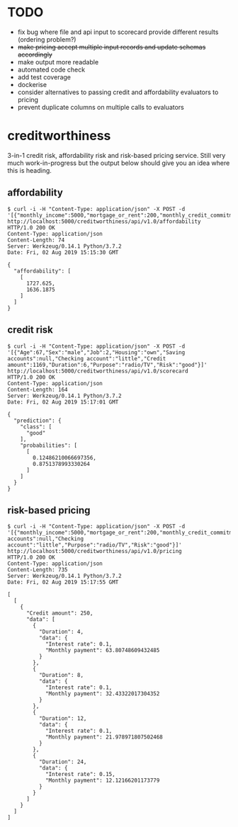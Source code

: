 # TODO

* fix bug where file and api input to scorecard provide different results (ordering problem?)
* ~~make pricing accept multiple input records and update schemas accordingly~~
* make output more readable
* automated code check
* add test coverage
* dockerise
* consider alternatives to passing credit and affordability evaluators to pricing
* prevent duplicate columns on multiple calls to evaluators

# creditworthiness

3-in-1 credit risk, affordability risk and risk-based pricing service. Still very much work-in-progress but the output below should give you an idea where this is heading. 

## affordability

```shell
$ curl -i -H "Content-Type: application/json" -X POST -d '[{"monthly_income":5000,"mortgage_or_rent":200,"monthly_credit_commitments":0,"employment_status":"full_time","no_of_adults":1,"no_of_dependants":0}]' http://localhost:5000/creditworthiness/api/v1.0/affordability
HTTP/1.0 200 OK
Content-Type: application/json
Content-Length: 74
Server: Werkzeug/0.14.1 Python/3.7.2
Date: Fri, 02 Aug 2019 15:15:30 GMT

{
  "affordability": [
    [
      1727.625, 
      1636.1875
    ]
  ]
}
```

## credit risk

```shell
$ curl -i -H "Content-Type: application/json" -X POST -d '[{"Age":67,"Sex":"male","Job":2,"Housing":"own","Saving accounts":null,"Checking account":"little","Credit amount":1169,"Duration":6,"Purpose":"radio/TV","Risk":"good"}]' http://localhost:5000/creditworthiness/api/v1.0/scorecard
HTTP/1.0 200 OK
Content-Type: application/json
Content-Length: 164
Server: Werkzeug/0.14.1 Python/3.7.2
Date: Fri, 02 Aug 2019 15:17:01 GMT

{
  "prediction": {
    "class": [
      "good"
    ], 
    "probabilities": [
      [
        0.12486210066697356, 
        0.8751378993330264
      ]
    ]
  }
}
```

## risk-based pricing

```shell
$ curl -i -H "Content-Type: application/json" -X POST -d '[{"monthly_income":5000,"mortgage_or_rent":200,"monthly_credit_commitments":0,"employment_status":"full_time","no_of_adults":1,"no_of_dependants":0,"Age":67,"Sex":"male","Job":2,"Housing":"own","Saving accounts":null,"Checking account":"little","Purpose":"radio/TV","Risk":"good"}]' http://localhost:5000/creditworthiness/api/v1.0/pricing
HTTP/1.0 200 OK
Content-Type: application/json
Content-Length: 735
Server: Werkzeug/0.14.1 Python/3.7.2
Date: Fri, 02 Aug 2019 15:17:55 GMT

[
  [
    {
      "Credit amount": 250, 
      "data": [
        {
          "Duration": 4, 
          "data": {
            "Interest rate": 0.1, 
            "Monthly payment": 63.80748609432485
          }
        }, 
        {
          "Duration": 8, 
          "data": {
            "Interest rate": 0.1, 
            "Monthly payment": 32.43322017304352
          }
        }, 
        {
          "Duration": 12, 
          "data": {
            "Interest rate": 0.1, 
            "Monthly payment": 21.978971807502468
          }
        }, 
        {
          "Duration": 24, 
          "data": {
            "Interest rate": 0.15, 
            "Monthly payment": 12.12166201173779
          }
        }
      ]
    }
  ]
]
```
